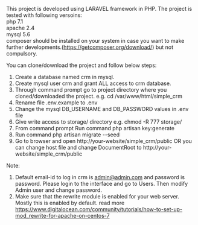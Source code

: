 This project is developed using LARAVEL framework in PHP.
The project is tested with following versoins:
<br/>php 7.1
<br/>apache 2.4
<br/>mysql 5.6
<br/>composer should be installed on your system in case you want to make further developments.(https://getcomposer.org/download/) but not compulsory.

You can clone/download the project and follow below steps:
1. Create a database named crm in mysql.
2. Create mysql user crm and grant ALL access to crm database.
3. Through command prompt go to project directory where you cloned/downloaded the project. e.g. cd /var/www/html/simple_crm
4. Rename file .env.example to .env
5. Change the mysql DB_USERNAME and DB_PASSWORD values in .env file
6. Give write access to storage/ directory e.g. chmod -R 777 storage/
7. From command prompt Run command php artisan key:generate
8. Run command php artisan migrate --seed
9. Go to browser and open http://your-website/simple_crm/public OR you can change host file and change DocumentRoot to http://your-website/simple_crm/public

Note: 
1. Default email-id to log in crm is admin@admin.com and password is password. Please login to the interface and go to Users. Then modify Admin user and change password.
2. Make sure that the rewrite module is enabled for your web server. Mostly this is enabled by default. read more
https://www.digitalocean.com/community/tutorials/how-to-set-up-mod_rewrite-for-apache-on-centos-7
